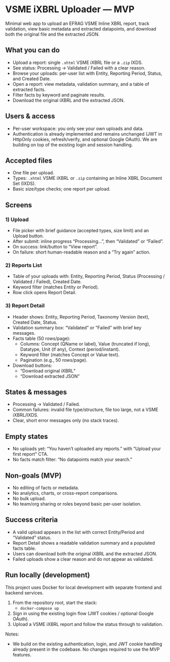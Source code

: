 # VSME iXBRL Uploader — MVP

Minimal web app to upload an EFRAG VSME Inline XBRL report, track validation, view basic metadata and extracted datapoints, and download both the original file and the extracted JSON.

## What you can do
- Upload a report: single `.xhtml` VSME iXBRL file or a `.zip` IXDS.
- See status: Processing → Validated / Failed with a clear reason.
- Browse your uploads: per-user list with Entity, Reporting Period, Status, and Created Date.
- Open a report: view metadata, validation summary, and a table of extracted facts.
- Filter facts by keyword and paginate results.
- Download the original iXBRL and the extracted JSON.

## Users & access
- Per-user workspace: you only see your own uploads and data.
- Authentication is already implemented and remains unchanged (JWT in HttpOnly cookies, refresh/verify, and optional Google OAuth). We are building on top of the existing login and session handling.

## Accepted files
- One file per upload.
- Types: `.xhtml` VSME iXBRL or `.zip` containing an Inline XBRL Document Set (IXDS).
- Basic size/type checks; one report per upload.

## Screens
### 1) Upload
- File picker with brief guidance (accepted types, size limit) and an Upload button.
- After submit: inline progress “Processing…”, then “Validated” or “Failed”.
- On success: link/button to “View report”.
- On failure: short human-readable reason and a “Try again” action.

### 2) Reports List
- Table of your uploads with: Entity, Reporting Period, Status (Processing / Validated / Failed), Created Date.
- Keyword filter (matches Entity or Period).
- Row click opens Report Detail.

### 3) Report Detail
- Header shows: Entity, Reporting Period, Taxonomy Version (text), Created Date, Status.
- Validation summary box: “Validated” or “Failed” with brief key messages.
- Facts table (50 rows/page):
  - Columns: Concept (QName or label), Value (truncated if long), Datatype, Unit (if any), Context (period/instant).
  - Keyword filter (matches Concept or Value text).
  - Pagination (e.g., 50 rows/page).
- Download buttons:
  - “Download original iXBRL”
  - “Download extracted JSON”

## States & messages
- Processing → Validated / Failed.
- Common failures: invalid file type/structure, file too large, not a VSME iXBRL/IXDS.
- Clear, short error messages only (no stack traces).

## Empty states
- No uploads yet: “You haven’t uploaded any reports.” with “Upload your first report” CTA.
- No facts match filter: “No datapoints match your search.”

## Non-goals (MVP)
- No editing of facts or metadata.
- No analytics, charts, or cross-report comparisons.
- No bulk upload.
- No team/org sharing or roles beyond basic per-user isolation.

## Success criteria
- A valid upload appears in the list with correct Entity/Period and “Validated” status.
- Report Detail shows a readable validation summary and a populated facts table.
- Users can download both the original iXBRL and the extracted JSON.
- Failed uploads show a clear reason and do not appear as validated.

## Run locally (development)
This project uses Docker for local development with separate frontend and backend services.

1. From the repository root, start the stack:
   - `docker-compose up`
2. Sign in using the existing login flow (JWT cookies / optional Google OAuth).
3. Upload a VSME iXBRL report and follow the status through to validation.

Notes:
- We build on the existing authentication, login, and JWT cookie handling already present in the codebase. No changes required to use the MVP features.
